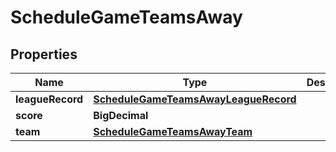 

# ScheduleGameTeamsAway


## Properties

| Name | Type | Description | Notes |
|------------ | ------------- | ------------- | -------------|
|**leagueRecord** | [**ScheduleGameTeamsAwayLeagueRecord**](ScheduleGameTeamsAwayLeagueRecord.md) |  |  [optional] |
|**score** | **BigDecimal** |  |  [optional] |
|**team** | [**ScheduleGameTeamsAwayTeam**](ScheduleGameTeamsAwayTeam.md) |  |  [optional] |



